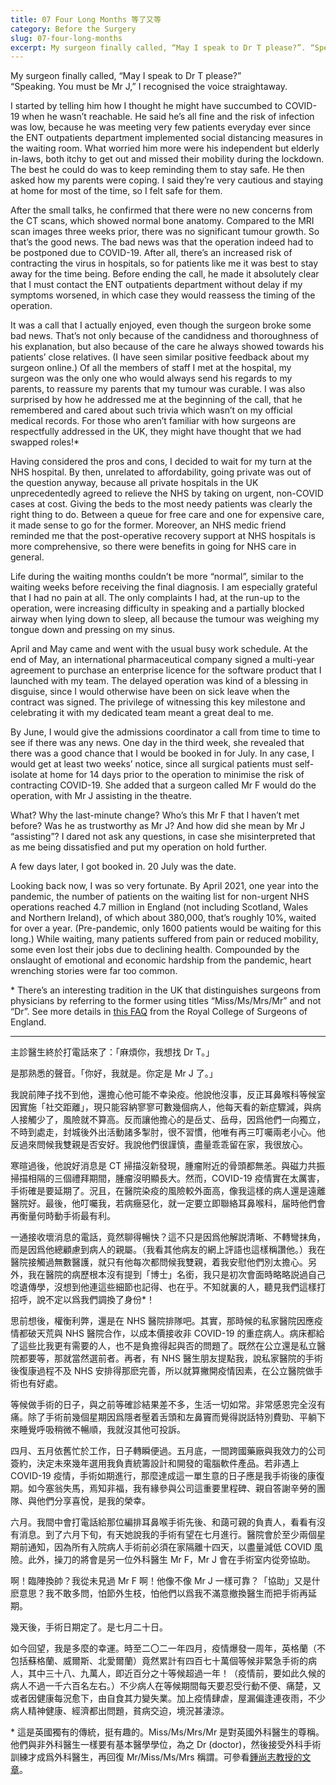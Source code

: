 ```yaml
---
title: 07 Four Long Months 等了又等
category: Before the Surgery
slug: 07-four-long-months
excerpt: My surgeon finally called, “May I speak to Dr T please?”. “Speaking. You must be Mr J,” I recognised the voice straightaway. I started by telling him how I thought he might have succumbed to COVID-19 when he wasn’t reachable.
---
```


My surgeon finally called, “May I speak to Dr T please?” <br>
“Speaking. You must be Mr J,” I recognised the voice straightaway.

I started by telling him how I thought he might have succumbed to COVID-19 when he wasn’t reachable. He said he’s all fine and the risk of infection was low, because he was meeting very few patients everyday ever since the ENT outpatients department implemented social distancing measures in the waiting room. What worried him more were his independent but elderly in-laws, both itchy to get out and missed their mobility during the lockdown. The best he could do was to keep reminding them to stay safe. He then asked how my parents were coping. I said they’re very cautious and staying at home for most of the time, so I felt safe for them.

After the small talks, he confirmed that there were no new concerns from the CT scans, which showed normal bone anatomy. Compared to the MRI scan images three weeks prior, there was no significant tumour growth. So that’s the good news. The bad news was that the operation indeed had to be postponed due to COVID-19. After all, there’s an increased risk of contracting the virus in hospitals, so for patients like me it was best to stay away for the time being. Before ending the call, he made it absolutely clear that I must contact the ENT outpatients department without delay if my symptoms worsened, in which case they would reassess the timing of the operation.

It was a call that I actually enjoyed, even though the surgeon broke some bad news. That’s not only because of the candidness and thoroughness of his explanation, but also because of the care he always showed towards his patients’ close relatives. (I have seen similar positive feedback about my surgeon online.) Of all the members of staff I met at the hospital, my surgeon was the only one who would always send his regards to my parents, to reassure my parents that my tumour was curable. I was also surprised by how he addressed me at the beginning of the call, that he remembered and cared about such trivia which wasn’t on my official medical records. For those who aren’t familiar with how surgeons are respectfully addressed in the UK, they might have thought that we had swapped roles!*

Having considered the pros and cons, I decided to wait for my turn at the NHS hospital. By then, unrelated to affordability, going private was out of the question anyway, because all private hospitals in the UK unprecedentedly agreed to relieve the NHS by taking on urgent, non-COVID cases at cost. Giving the beds to the most needy patients was clearly the right thing to do. Between a queue for free care and one for expensive care, it made sense to go for the former. Moreover, an NHS medic friend reminded me that the post-operative recovery support at NHS hospitals is more comprehensive, so there were benefits in going for NHS care in general.
 
Life during the waiting months couldn’t be more “normal”, similar to the waiting weeks before receiving the final diagnosis. I am especially grateful that I had no pain at all. The only complaints I had, at the run-up to the operation, were increasing difficulty in speaking and a partially blocked airway when lying down to sleep, all because the tumour was weighing my tongue down and pressing on my sinus. 
 
April and May came and went with the usual busy work schedule. At the end of May, an international pharmaceutical company signed a multi-year agreement to purchase an enterprise licence for the software product that I launched with my team. The delayed operation was kind of a blessing in disguise, since I would otherwise have been on sick leave when the contract was signed. The privilege of witnessing this key milestone and celebrating it with my dedicated team meant a great deal to me.
 
By June, I would give the admissions coordinator a call from time to time to see if there was any news. One day in the third week, she revealed that there was a good chance that I would be booked in for July. In any case, I would get at least two weeks’ notice, since all surgical patients must self-isolate at home for 14 days prior to the operation to minimise the risk of contracting COVID-19. She added that a surgeon called Mr F would do the operation, with Mr J assisting in the theatre.

What? Why the last-minute change? Who’s this Mr F that I haven’t met before? Was he as trustworthy as Mr J? And how did she mean by Mr J “assisting”? I dared not ask any questions, in case she misinterpreted that as me being dissatisfied and put my operation on hold further.

A few days later, I got booked in. 20 July was the date.

Looking back now, I was so very fortunate. By April 2021, one year into the pandemic, the number of patients on the waiting list for non-urgent NHS operations reached 4.7 million in England (not including Scotland, Wales and Northern Ireland), of which about 380,000, that’s roughly 10%, waited for over a year. (Pre-pandemic, only 1600 patients would be waiting for this long.) While waiting, many patients suffered from pain or reduced mobility, some even lost their jobs due to declining health. Compounded by the onslaught of emotional and economic hardship from the pandemic, heart wrenching stories were far too common.

<p class='secondary'>* There’s an interesting tradition in the UK that distinguishes surgeons from physicians by referring to the former using titles “Miss/Ms/Mrs/Mr” and not “Dr”. See more details in <a href='https://www.rcseng.ac.uk/patient-care/surgical-staff-and-regulation/qualifications-of-a-surgeon/#Why'>this FAQ</a> from the Royal College of Surgeons of England.

<hr>

<p class="cn">主診醫生終於打電話來了：「麻煩你，我想找 Dr T。」

<p class="cn">是那熟悉的聲音。「你好，我就是。你定是 Mr J 了。」

<p class="cn">我說前陣子找不到他，還擔心他可能不幸染疫。他說他沒事，反正耳鼻喉科等候室因實施「社交距離」，現只能容納寥寥可數幾個病人，他每天看的新症驟減，與病人接觸少了，風險就不算高。反而讓他擔心的是岳丈、岳母，因爲他們一向獨立，不時到處走，封城後外出活動諸多掣肘，很不習慣，他唯有再三叮囑兩老小心。他反過來問候我雙親是否安好。我說他們很謹慎，盡量乖乖留在家，我很放心。

<p class="cn">寒暄過後，他說好消息是 CT 掃描沒新發現，腫瘤附近的骨頭都無恙。與磁力共振掃描相隔的三個禮拜期間，腫瘤沒明顯長大。然而，COVID-19 疫情實在太厲害，手術確是要延期了。況且，在醫院染疫的風險較外面高，像我這樣的病人還是遠離醫院好。最後，他叮囑我，若病癥惡化，就一定要立即聯絡耳鼻喉科，届時他們會再衡量何時動手術最有利。

<p class="cn">一通接收壞消息的電話，竟然聊得暢快？這不只是因爲他解説清晰、不轉彎抹角，而是因爲他總顧慮到病人的親屬。（我看其他病友的網上評語也這樣稱讚他。）我在醫院接觸過無數醫護，就只有他每次都問候我雙親，着我安慰他們別太擔心。另外，我在醫院的病歷根本沒有提到「博士」名銜，我只是初次會面時略略説過自己唸遺傳學，沒想到他連這些細節也記得、也在乎。不知就裏的人，聽見我們這樣打招呼，說不定以爲我們調換了身份*！

<p class="cn">思前想後，權衡利弊，還是在 NHS 醫院排隊吧。其實，那時候的私家醫院因應疫情都破天荒與 NHS 醫院合作，以成本價接收非 COVID-19 的重症病人。病床都給了這些比我更有需要的人，也不是負擔得起與否的問題了。既然在公立還是私立醫院都要等，那就當然選前者。再者，有 NHS 醫生朋友提點我，說私家醫院的手術後復康過程不及 NHS 安排得那麽完善，所以就算撇開疫情因素，在公立醫院做手術也有好處。

<p class="cn">等候做手術的日子，與之前等確診結果差不多，生活一切如常。非常感恩完全沒有痛。除了手術前幾個星期因爲隱者壓着舌頭和左鼻竇而覺得説話特別費勁、平躺下來睡覺呼吸稍微不暢順，我就沒其他可投訴。
 
<p class="cn">四月、五月依舊忙於工作，日子轉瞬便過。五月底，一間跨國藥廠與我效力的公司簽約，決定未來幾年選用我負責統籌設計和開發的電腦軟件產品。若非遇上 COVID-19 疫情，手術如期進行，那麼達成這一單生意的日子應是我手術後的康復期。如今塞翁失馬，焉知非福，我有緣參與公司這重要里程碑、親自答謝辛勞的團隊、與他們分享喜悅，是我的榮幸。

<p class="cn">六月。我間中會打電話給那位編排耳鼻喉手術先後、和藹可親的負責人，看看有沒有消息。到了六月下旬，有天她說我的手術有望在七月進行。醫院會於至少兩個星期前通知，因為所有入院病人手術前必須在家隔離十四天，以盡量減低 COVID  風險。此外，操刀的將會是另一位外科醫生 Mr F，Mr J 會在手術室内從旁協助。

<p class="cn">啊！臨陣換帥？我從未見過 Mr F 啊！他像不像 Mr J 一樣可靠？「協助」又是什麽意思？我不敢多問，怕節外生枝，怕他們以爲我不滿意撤換醫生而把手術再延期。

<p class="cn">幾天後，手術日期定了。是七月二十日。

<p class="cn">如今回望，我是多麼的幸運。時至二〇二一年四月，疫情爆發一周年，英格蘭（不包括蘇格蘭、威爾斯、北愛爾蘭）竟然累計有四百七十萬個等候非緊急手術的病人，其中三十八、九萬人，即近百分之十等候超過一年！（疫情前，要如此久候的病人不過一千六百名左右。）不少病人在等候期間每天要忍受行動不便、痛楚，又或者因健康每況愈下，由自食其力變失業。加上疫情肆虐，屋漏偏逢連夜雨，不少病人精神健康、經濟都出問題，貧病交迫，境況甚淒涼。

<p class="cn secondary">* 這是英國獨有的傳統，挺有趣的。Miss/Ms/Mrs/Mr 是對英國外科醫生的尊稱。他們與非外科醫生一樣要有基本醫學學位，為之 Dr (doctor)，然後接受外科手術訓練才成爲外科醫生，再回復 Mr/Miss/Ms/Mrs 稱謂。可參看<a href='https://hk.appledaily.com/local/20150222/4Q3VXFXF25PTMM7ATPQRUSXHN4/'>鍾尚志教授的文章</a>。